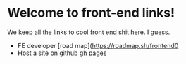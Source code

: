 # Welcome to front-end links!
We keep all the links to cool front end shit here. I guess.


- FE developer [road map](https://roadmap.sh/frontend0
- Host a site on github [gh pages](https://pages.github.com/)
